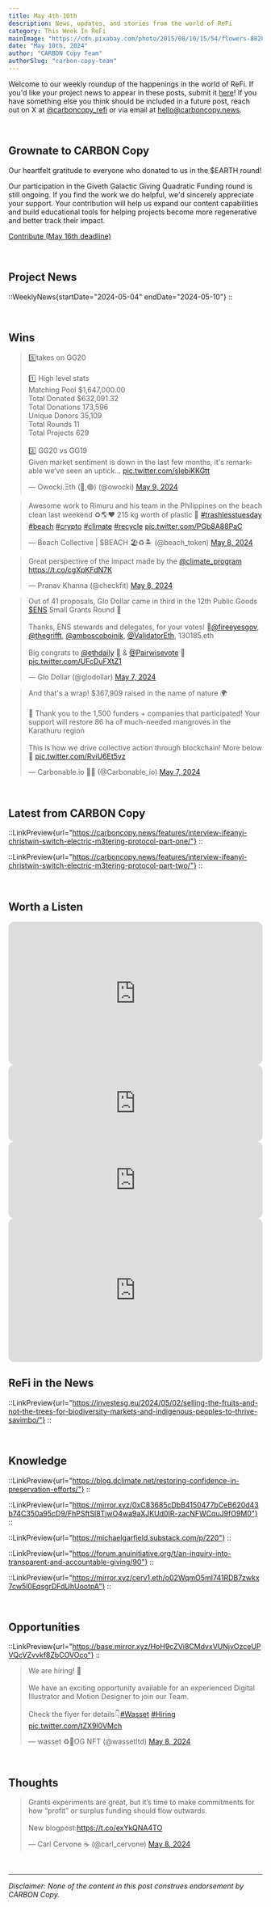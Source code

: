 ```yaml
---
title: May 4th-10th
description: News, updates, and stories from the world of ReFi
category: This Week In ReFi
mainImage: "https://cdn.pixabay.com/photo/2015/08/10/15/54/flowers-882828_1280.jpg"
date: "May 10th, 2024"
author: "CARBON Copy Team"
authorSlug: "carbon-copy-team"
---
```


Welcome to our weekly roundup of the happenings in the world of ReFi. If you'd like your project news to appear in these posts, submit it [here](https://baserow.io/form/Bvg1VhbZvYjYDyylflMoYvqPA7Gogg1GDeTjzO8ku-o)! If you have something else you think should be included in a future post, reach out on X at [@carboncopy_refi](https://x.com/carboncopy_refi) or via email at hello@carboncopy.news.

<br>

## Grownate to CARBON Copy

Our heartfelt gratitude to everyone who donated to us in the $EARTH round! 

Our participation in the Giveth Galactic Giving Quadratic Funding round is still ongoing. If you find the work we do helpful, we'd sincerely appreciate your support. Your contribution will help us expand our content capabilities and build educational tools for helping projects become more regenerative and better track their impact. 

<a href="https://giveth.io/project/carbon-copy" class="btn btn-primary">Contribute (May 16th deadline)</a>

<br>

## Project News

::WeeklyNews{startDate="2024-05-04" endDate="2024-05-10"}
::

<br>

## Wins

<blockquote class="twitter-tweet"><p lang="en" dir="ltr">5️⃣takes on GG20<br><br>1️⃣ High level stats<br>Matching Pool $1,647,000.00<br>Total Donated $632,091.32<br>Total Donations 173,596<br>Unique Donors 35,109<br>Total Rounds 11<br>Total Projects 629<br><br>2️⃣ GG20 vs GG19<br>Given market sentiment is down in the last few months, it&#39;s remarkable we’ve seen an uptick… <a href="https://t.co/sIebiKKGtt">pic.twitter.com/sIebiKKGtt</a></p>&mdash; Owocki.Ξth (🍄,🟢) (@owocki) <a href="https://twitter.com/owocki/status/1788608812431069664?ref_src=twsrc%5Etfw">May 9, 2024</a></blockquote>

<blockquote class="twitter-tweet"><p lang="en" dir="ltr">Awesome work to Rimuru and his team in the Philippines on the beach clean last weekend ♻️🌎❤️ 215 kg worth of plastic 💪 <a href="https://twitter.com/hashtag/trashlesstuesday?src=hash&amp;ref_src=twsrc%5Etfw">#trashlesstuesday</a> <a href="https://twitter.com/hashtag/beach?src=hash&amp;ref_src=twsrc%5Etfw">#beach</a> <a href="https://twitter.com/hashtag/crypto?src=hash&amp;ref_src=twsrc%5Etfw">#crypto</a> <a href="https://twitter.com/hashtag/climate?src=hash&amp;ref_src=twsrc%5Etfw">#climate</a> <a href="https://twitter.com/hashtag/recycle?src=hash&amp;ref_src=twsrc%5Etfw">#recycle</a> <a href="https://t.co/PGb8A88PaC">pic.twitter.com/PGb8A88PaC</a></p>&mdash; Beach Collective | $BEACH 🏖♻️🏝 (@beach_token) <a href="https://twitter.com/beach_token/status/1788037951600857337?ref_src=twsrc%5Etfw">May 8, 2024</a></blockquote>

<blockquote class="twitter-tweet"><p lang="en" dir="ltr">Great perspective of the impact made by the <a href="https://twitter.com/climate_program?ref_src=twsrc%5Etfw">@climate_program</a> <a href="https://t.co/cgXpKFdN7K">https://t.co/cgXpKFdN7K</a></p>&mdash; Pranav Khanna (@checkfit) <a href="https://twitter.com/checkfit/status/1788057011822698853?ref_src=twsrc%5Etfw">May 8, 2024</a></blockquote>

<blockquote class="twitter-tweet"><p lang="en" dir="ltr">Out of 41 proposals, Glo Dollar came in third in the 12th Public Goods <a href="https://twitter.com/search?q=%24ENS&amp;src=ctag&amp;ref_src=twsrc%5Etfw">$ENS</a> Small Grants Round 🥉<br><br>Thanks, ENS stewards and delegates, for your votes! 🫶<a href="https://twitter.com/fireeyesgov?ref_src=twsrc%5Etfw">@fireeyesgov</a>, <a href="https://twitter.com/thegrifft?ref_src=twsrc%5Etfw">@thegrifft</a>, <a href="https://twitter.com/amboscoboinik?ref_src=twsrc%5Etfw">@amboscoboinik</a>, <a href="https://twitter.com/ValidatorEth?ref_src=twsrc%5Etfw">@ValidatorEth</a>, 130185.eth <br><br>Big congrats to <a href="https://twitter.com/ethdaily?ref_src=twsrc%5Etfw">@ethdaily</a> 🥇 &amp; <a href="https://twitter.com/Pairwisevote?ref_src=twsrc%5Etfw">@Pairwisevote</a> 🥈 <a href="https://t.co/UFcDuFXtZ1">pic.twitter.com/UFcDuFXtZ1</a></p>&mdash; Glo Dollar (@glodollar) <a href="https://twitter.com/glodollar/status/1787871062274839007?ref_src=twsrc%5Etfw">May 7, 2024</a></blockquote>

<blockquote class="twitter-tweet"><p lang="en" dir="ltr">And that&#39;s a wrap! $367,909 raised in the name of nature 🌍<br><br>🌱 Thank you to the 1,500 funders + companies that participated! Your support will restore 86 ha of much-needed mangroves in the Karathuru region<br><br>This is how we drive collective action through blockchain! More below💚 <a href="https://t.co/RviU6Et5vz">pic.twitter.com/RviU6Et5vz</a></p>&mdash; Carbonable.io 🌱🌐 (@Carbonable_io) <a href="https://twitter.com/Carbonable_io/status/1787753993474617522?ref_src=twsrc%5Etfw">May 7, 2024</a></blockquote>

<br>

## Latest from CARBON Copy

::LinkPreview{url="https://carboncopy.news/features/interview-ifeanyi-christwin-switch-electric-m3tering-protocol-part-one/"}
::

::LinkPreview{url="https://carboncopy.news/features/interview-ifeanyi-christwin-switch-electric-m3tering-protocol-part-two/"}
::

<br>

## Worth a Listen

<iframe width="100%" style="border-radius:12px; aspect-ratio: 16/9" src="https://www.youtube.com/embed/L3hKbQ8c6OA?si=Bmq1JLnWS6sxp5o3" title="YouTube video player" frameborder="0" allow="accelerometer; autoplay; clipboard-write; encrypted-media; gyroscope; picture-in-picture; web-share" referrerpolicy="strict-origin-when-cross-origin" allowfullscreen></iframe>

<br>

<iframe style="border-radius:12px" src="https://open.spotify.com/embed/episode/3wWbyTr0najlUQSxp1sNQG?utm_source=generator" width="100%" height="152" frameBorder="0" allowfullscreen="" allow="autoplay; clipboard-write; encrypted-media; fullscreen; picture-in-picture" loading="lazy"></iframe>

<br>

<iframe style="border-radius:12px" src="https://open.spotify.com/embed/episode/4cEJ8xhrjVKNhQRqI31FAX?utm_source=generator" width="100%" height="152" frameBorder="0" allowfullscreen="" allow="autoplay; clipboard-write; encrypted-media; fullscreen; picture-in-picture" loading="lazy"></iframe>

<br>

<iframe width="100%" style="border-radius:12px; aspect-ratio: 16/9" src="https://www.youtube.com/embed/wGBJ2B9XvAE?si=zNJRos_djkXKJCOc" title="YouTube video player" frameborder="0" allow="accelerometer; autoplay; clipboard-write; encrypted-media; gyroscope; picture-in-picture; web-share" referrerpolicy="strict-origin-when-cross-origin" allowfullscreen></iframe>

<br>

## ReFi in the News

::LinkPreview{url="https://investesg.eu/2024/05/02/selling-the-fruits-and-not-the-trees-for-biodiversity-markets-and-indigenous-peoples-to-thrive-savimbo/"}
::

<br>

## Knowledge

::LinkPreview{url="https://blog.dclimate.net/restoring-confidence-in-preservation-efforts/"}
::

::LinkPreview{url="https://mirror.xyz/0xC83685cDbB4150477bCeB620d43b74C350a95cD9/FhPSftSI8TjwO4wa9aXJKUd0IR-zacNFWCquJ9fO9M0"}
::

::LinkPreview{url="https://michaelgarfield.substack.com/p/220"}
::

::LinkPreview{url="https://forum.anuinitiative.org/t/an-inquiry-into-transparent-and-accountable-giving/90"}
::

::LinkPreview{url="https://mirror.xyz/cerv1.eth/o02WqmO5mI741RDB7zwkx7cw5l0EqsgrDFdUhUootpA"}
::

<br>

## Opportunities

::LinkPreview{url="https://base.mirror.xyz/HoH9cZVi8CMdvxVUNjvOzceUPVQcVZvvkf8ZbCOVOco"}
::

<blockquote class="twitter-tweet"><p lang="en" dir="ltr">We are hiring! 📣<br><br>We have an exciting opportunity available for an experienced Digital Illustrator and Motion Designer to join our Team. <br><br>Check the flyer for details👇<a href="https://twitter.com/hashtag/Wasset?src=hash&amp;ref_src=twsrc%5Etfw">#Wasset</a> <a href="https://twitter.com/hashtag/Hiring?src=hash&amp;ref_src=twsrc%5Etfw">#Hiring</a> <a href="https://t.co/tZX9l0VMch">pic.twitter.com/tZX9l0VMch</a></p>&mdash; wasset ♻️🎨OG NFT (@wassetltd) <a href="https://twitter.com/wassetltd/status/1788151818406527451?ref_src=twsrc%5Etfw">May 8, 2024</a></blockquote>

<br>

## Thoughts

<blockquote class="twitter-tweet"><p lang="en" dir="ltr">Grants experiments are great, but it’s time to make commitments for how “profit” or surplus funding should flow outwards.<br><br>New blogpost:<a href="https://t.co/exYkQNA4TO">https://t.co/exYkQNA4TO</a></p>&mdash; Carl Cervone ☕️ (@carl_cervone) <a href="https://twitter.com/carl_cervone/status/1788311599830143456?ref_src=twsrc%5Etfw">May 8, 2024</a></blockquote>
    
<br>

***

*Disclaimer: None of the content in this post construes endorsement by CARBON Copy.*  

